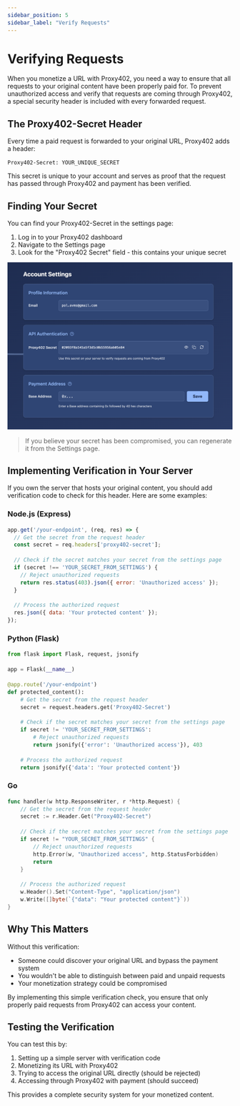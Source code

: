 ```yaml
---
sidebar_position: 5
sidebar_label: "Verify Requests"
---
```


# Verifying Requests

When you monetize a URL with Proxy402, you need a way to ensure that all requests to your original content have been properly paid for. To prevent unauthorized access and verify that requests are coming through Proxy402, a special security header is included with every forwarded request.

## The Proxy402-Secret Header

Every time a paid request is forwarded to your original URL, Proxy402 adds a header:

```
Proxy402-Secret: YOUR_UNIQUE_SECRET
```

This secret is unique to your account and serves as proof that the request has passed through Proxy402 and payment has been verified.

## Finding Your Secret

You can find your Proxy402-Secret in the settings page:

1. Log in to your Proxy402 dashboard
2. Navigate to the Settings page
3. Look for the "Proxy402 Secret" field - this contains your unique secret

![Settings Page](/img/settings.png)

> If you believe your secret has been compromised, you can regenerate it from the Settings page.

## Implementing Verification in Your Server

If you own the server that hosts your original content, you should add verification code to check for this header. Here are some examples:

### Node.js (Express)

```javascript
app.get('/your-endpoint', (req, res) => {
  // Get the secret from the request header
  const secret = req.headers['proxy402-secret'];
  
  // Check if the secret matches your secret from the settings page
  if (secret !== 'YOUR_SECRET_FROM_SETTINGS') {
    // Reject unauthorized requests
    return res.status(403).json({ error: 'Unauthorized access' });
  }
  
  // Process the authorized request
  res.json({ data: 'Your protected content' });
});
```

### Python (Flask)

```python
from flask import Flask, request, jsonify

app = Flask(__name__)

@app.route('/your-endpoint')
def protected_content():
    # Get the secret from the request header
    secret = request.headers.get('Proxy402-Secret')
    
    # Check if the secret matches your secret from the settings page
    if secret != 'YOUR_SECRET_FROM_SETTINGS':
        # Reject unauthorized requests
        return jsonify({'error': 'Unauthorized access'}), 403
    
    # Process the authorized request
    return jsonify({'data': 'Your protected content'})
```

### Go

```go
func handler(w http.ResponseWriter, r *http.Request) {
    // Get the secret from the request header
    secret := r.Header.Get("Proxy402-Secret")
    
    // Check if the secret matches your secret from the settings page
    if secret != "YOUR_SECRET_FROM_SETTINGS" {
        // Reject unauthorized requests
        http.Error(w, "Unauthorized access", http.StatusForbidden)
        return
    }
    
    // Process the authorized request
    w.Header().Set("Content-Type", "application/json")
    w.Write([]byte(`{"data": "Your protected content"}`))
}
```

## Why This Matters

Without this verification:
- Someone could discover your original URL and bypass the payment system
- You wouldn't be able to distinguish between paid and unpaid requests
- Your monetization strategy could be compromised

By implementing this simple verification check, you ensure that only properly paid requests from Proxy402 can access your content.

## Testing the Verification

You can test this by:

1. Setting up a simple server with verification code
2. Monetizing its URL with Proxy402
3. Trying to access the original URL directly (should be rejected)
4. Accessing through Proxy402 with payment (should succeed)

This provides a complete security system for your monetized content. 